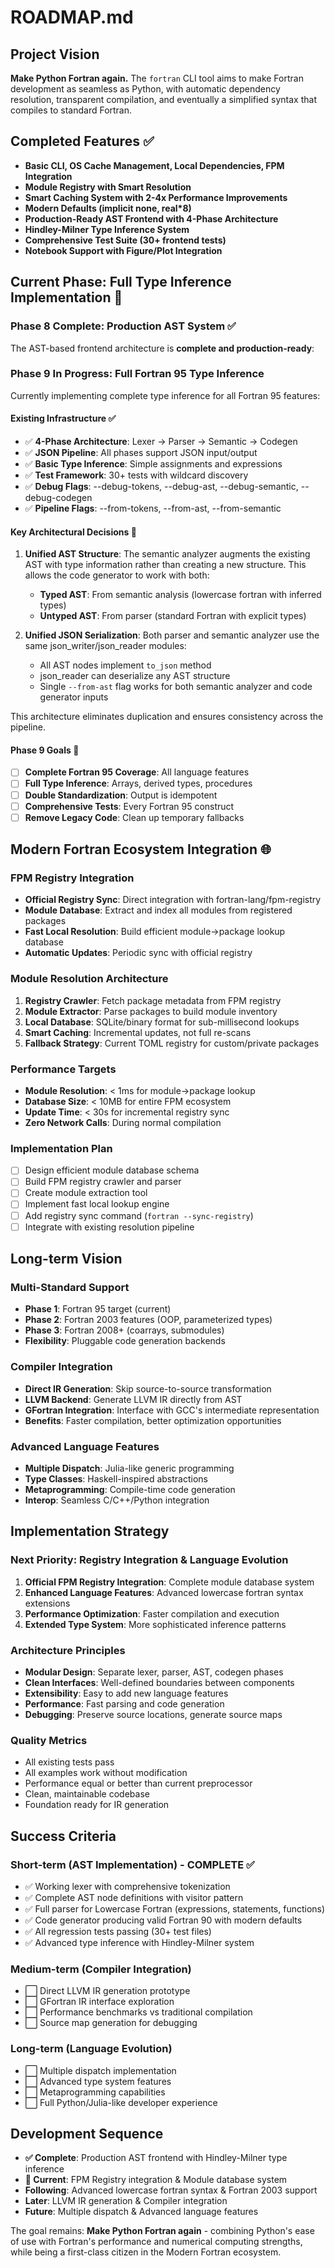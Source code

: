 # ROADMAP.md

## Project Vision

**Make Python Fortran again.** The `fortran` CLI tool aims to make Fortran development as seamless as Python, with automatic dependency resolution, transparent compilation, and eventually a simplified syntax that compiles to standard Fortran.

## Completed Features ✅

- **Basic CLI, OS Cache Management, Local Dependencies, FPM Integration**
- **Module Registry with Smart Resolution**
- **Smart Caching System with 2-4x Performance Improvements**
- **Modern Defaults (implicit none, real*8)**
- **Production-Ready AST Frontend with 4-Phase Architecture**
- **Hindley-Milner Type Inference System**
- **Comprehensive Test Suite (30+ frontend tests)**
- **Notebook Support with Figure/Plot Integration**

## Current Phase: Full Type Inference Implementation 🚧

### **Phase 8 Complete: Production AST System** ✅

The AST-based frontend architecture is **complete and production-ready**:

### **Phase 9 In Progress: Full Fortran 95 Type Inference**

Currently implementing complete type inference for all Fortran 95 features:

#### **Existing Infrastructure** ✅
- ✅ **4-Phase Architecture**: Lexer → Parser → Semantic → Codegen
- ✅ **JSON Pipeline**: All phases support JSON input/output
- ✅ **Basic Type Inference**: Simple assignments and expressions
- ✅ **Test Framework**: 30+ tests with wildcard discovery
- ✅ **Debug Flags**: --debug-tokens, --debug-ast, --debug-semantic, --debug-codegen
- ✅ **Pipeline Flags**: --from-tokens, --from-ast, --from-semantic

#### **Key Architectural Decisions** 📐

1. **Unified AST Structure**: The semantic analyzer augments the existing AST with type information rather than creating a new structure. This allows the code generator to work with both:
   - **Typed AST**: From semantic analysis (lowercase fortran with inferred types)
   - **Untyped AST**: From parser (standard Fortran with explicit types)

2. **Unified JSON Serialization**: Both parser and semantic analyzer use the same json_writer/json_reader modules:
   - All AST nodes implement `to_json` method
   - json_reader can deserialize any AST structure
   - Single `--from-ast` flag works for both semantic analyzer and code generator inputs

This architecture eliminates duplication and ensures consistency across the pipeline.

#### **Phase 9 Goals** 🚧
- [ ] **Complete Fortran 95 Coverage**: All language features
- [ ] **Full Type Inference**: Arrays, derived types, procedures
- [ ] **Double Standardization**: Output is idempotent
- [ ] **Comprehensive Tests**: Every Fortran 95 construct
- [ ] **Remove Legacy Code**: Clean up temporary fallbacks

## Modern Fortran Ecosystem Integration 🌐

### FPM Registry Integration
- **Official Registry Sync**: Direct integration with fortran-lang/fpm-registry
- **Module Database**: Extract and index all modules from registered packages
- **Fast Local Resolution**: Build efficient module→package lookup database
- **Automatic Updates**: Periodic sync with official registry

### Module Resolution Architecture
1. **Registry Crawler**: Fetch package metadata from FPM registry
2. **Module Extractor**: Parse packages to build module inventory
3. **Local Database**: SQLite/binary format for sub-millisecond lookups
4. **Smart Caching**: Incremental updates, not full re-scans
5. **Fallback Strategy**: Current TOML registry for custom/private packages

### Performance Targets
- **Module Resolution**: < 1ms for module→package lookup
- **Database Size**: < 10MB for entire FPM ecosystem
- **Update Time**: < 30s for incremental registry sync
- **Zero Network Calls**: During normal compilation

### Implementation Plan
- [ ] Design efficient module database schema
- [ ] Build FPM registry crawler and parser
- [ ] Create module extraction tool
- [ ] Implement fast local lookup engine
- [ ] Add registry sync command (`fortran --sync-registry`)
- [ ] Integrate with existing resolution pipeline

## Long-term Vision

### Multi-Standard Support
- **Phase 1**: Fortran 95 target (current)
- **Phase 2**: Fortran 2003 features (OOP, parameterized types)
- **Phase 3**: Fortran 2008+ (coarrays, submodules)
- **Flexibility**: Pluggable code generation backends

### Compiler Integration
- **Direct IR Generation**: Skip source-to-source transformation
- **LLVM Backend**: Generate LLVM IR directly from AST
- **GFortran Integration**: Interface with GCC's intermediate representation
- **Benefits**: Faster compilation, better optimization opportunities

### Advanced Language Features
- **Multiple Dispatch**: Julia-like generic programming
- **Type Classes**: Haskell-inspired abstractions
- **Metaprogramming**: Compile-time code generation
- **Interop**: Seamless C/C++/Python integration

## Implementation Strategy

### Next Priority: Registry Integration & Language Evolution
1. **Official FPM Registry Integration**: Complete module database system
2. **Enhanced Language Features**: Advanced lowercase fortran syntax extensions
3. **Performance Optimization**: Faster compilation and execution
4. **Extended Type System**: More sophisticated inference patterns

### Architecture Principles
- **Modular Design**: Separate lexer, parser, AST, codegen phases
- **Clean Interfaces**: Well-defined boundaries between components
- **Extensibility**: Easy to add new language features
- **Performance**: Fast parsing and code generation
- **Debugging**: Preserve source locations, generate source maps

### Quality Metrics
- All existing tests pass
- All examples work without modification
- Performance equal or better than current preprocessor
- Clean, maintainable codebase
- Foundation ready for IR generation

## Success Criteria

### Short-term (AST Implementation) - **COMPLETE** ✅
- ✅ Working lexer with comprehensive tokenization
- ✅ Complete AST node definitions with visitor pattern
- ✅ Full parser for Lowercase Fortran (expressions, statements, functions)
- ✅ Code generator producing valid Fortran 90 with modern defaults
- ✅ All regression tests passing (30+ test files)
- ✅ Advanced type inference with Hindley-Milner system

### Medium-term (Compiler Integration)
- ⬜ Direct LLVM IR generation prototype
- ⬜ GFortran IR interface exploration
- ⬜ Performance benchmarks vs traditional compilation
- ⬜ Source map generation for debugging

### Long-term (Language Evolution)
- ⬜ Multiple dispatch implementation
- ⬜ Advanced type system features
- ⬜ Metaprogramming capabilities
- ⬜ Full Python/Julia-like developer experience

## Development Sequence

- **✅ Complete**: Production AST frontend with Hindley-Milner type inference
- **🎯 Current**: FPM Registry integration & Module database system
- **Following**: Advanced lowercase fortran syntax & Fortran 2003 support
- **Later**: LLVM IR generation & Compiler integration
- **Future**: Multiple dispatch & Advanced language features

The goal remains: **Make Python Fortran again** - combining Python's ease of use with Fortran's performance and numerical computing strengths, while being a first-class citizen in the Modern Fortran ecosystem.
